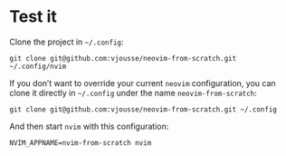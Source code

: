 # Test it

Clone the project in `~/.config`:

    git clone git@github.com:vjousse/neovim-from-scratch.git ~/.config/nvim

If you don’t want to override your current `neovim` configuration, you can clone it directly in `~/.config` under the name `neovim-from-scratch`:

    git clone git@github.com:vjousse/neovim-from-scratch.git ~/.config

And then start `nvim` with this configuration:

    NVIM_APPNAME=nvim-from-scratch nvim

